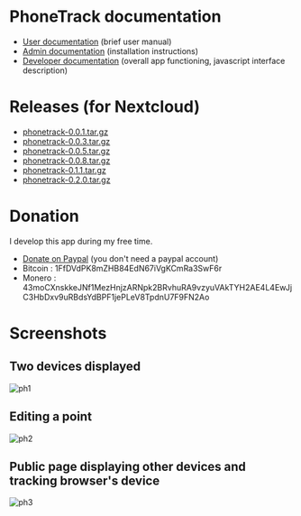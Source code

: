 # PhoneTrack documentation

* [User documentation](userdoc) (brief user manual)
* [Admin documentation](admindoc) (installation instructions)
* [Developer documentation](devdoc) (overall app functioning, javascript interface description)

# Releases (for Nextcloud)

* [phonetrack-0.0.1.tar.gz](/uploads/cf086aad8a07f8272eefcff04a4a17fe/phonetrack-0.0.1.tar.gz)
* [phonetrack-0.0.3.tar.gz](/uploads/edd3d29d0022035177741e165086bf6b/phonetrack-0.0.3.tar.gz)
* [phonetrack-0.0.5.tar.gz](/uploads/b83ba61b13e7e1458a5122a9e34332b2/phonetrack-0.0.5.tar.gz)
* [phonetrack-0.0.8.tar.gz](/uploads/4cb8a98cad861abdc6f89c37a3c53d97/phonetrack-0.0.8.tar.gz)
* [phonetrack-0.1.1.tar.gz](/uploads/ffe9da8bba7b2422d3b8a28c65bcc6ca/phonetrack-0.1.1.tar.gz)
* [phonetrack-0.2.0.tar.gz](/uploads/4dabe74affe489d3f201d2d0a7dc7528/phonetrack-0.2.0.tar.gz)

# Donation

I develop this app during my free time.

* [Donate on Paypal](https://www.paypal.com/cgi-bin/webscr?cmd=_s-xclick&hosted_button_id=66PALMY8SF5JE) (you don't need a paypal account)
* Bitcoin : 1FfDVdPK8mZHB84EdN67iVgKCmRa3SwF6r
* Monero : 43moCXnskkeJNf1MezHnjzARNpk2BRvhuRA9vzyuVAkTYH2AE4L4EwJjC3HbDxv9uRBdsYdBPF1jePLeV8TpdnU7F9FN2Ao

# Screenshots

## Two devices displayed
![ph1](/uploads/17ba0aa1f01eb5f09010fb87048d0a6a/ph1.jpeg)

## Editing a point
![ph2](/uploads/55c1a459b1155cf75aba1252388c085a/ph2.jpeg)

## Public page displaying other devices and tracking browser's device
![ph3](/uploads/2c88199e6ce40fcaafbb7c112f9e42f9/ph3.jpeg)
